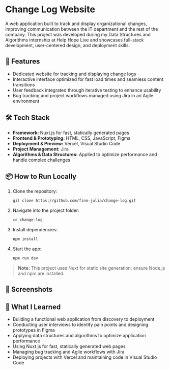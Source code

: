 # Change Log Website

A web application built to track and display organizational changes, improving communication between the IT department and the rest of the company. This project was developed during my Data Structures and Algorithms internship at Help Hope Live and showcases full-stack development, user-centered design, and deployment skills.

## 🚀 Features
- Dedicated website for tracking and displaying change logs
- Interactive interface optimized for fast load times and seamless content transitions
- User feedback integrated through iterative testing to enhance usability
- Bug tracking and project workflows managed using Jira in an Agile environment

## 🛠️ Tech Stack
- **Framework:** Nuxt.js for fast, statically generated pages
- **Frontend & Prototyping:** HTML, CSS, JavaScript, Figma
- **Deployment & Preview:** Vercel, Visual Studio Code
- **Project Management:** Jira
- **Algorithms & Data Structures:** Applied to optimize performance and handle complex challenges

## 📦 How to Run Locally
1. Clone the repository:
   ```bash
   git clone https://github.com/finn-julia/change-log.git
2. Navigate into the project folder:
    ```bash
    cd change-log
3. Install dependencies:
    ```bash
    npm install
4. Start the app:
    ```bash
    npm run dev
> **Note:** This project uses Nuxt for static site generation; ensure Node.js and npm are installed.

## 📸 Screenshots

## 🌟 What I Learned
- Building a functional web application from discovery to deployment
- Conducting user interviews to identify pain points and designing prototypes in Figma
- Applying data structures and algorithms to optimize application performance
- Using Nuxt.js for fast, statically generated web pages
- Managing bug tracking and Agile workflows with Jira
- Deploying projects with Vercel and maintaining code in Visual Studio Code
